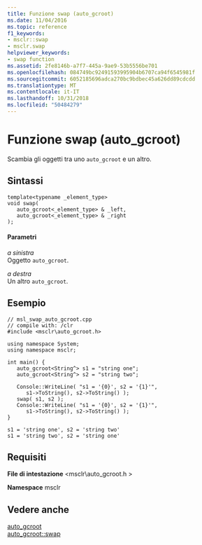 ```yaml
---
title: Funzione swap (auto_gcroot)
ms.date: 11/04/2016
ms.topic: reference
f1_keywords:
- msclr::swap
- msclr.swap
helpviewer_keywords:
- swap function
ms.assetid: 2fe8146b-a7f7-445a-9ae9-53b5556be701
ms.openlocfilehash: 084749bc92491593995904b6707ca94f6545981f
ms.sourcegitcommit: 6052185696adca270bc9bdbec45a626dd89cdcdd
ms.translationtype: MT
ms.contentlocale: it-IT
ms.lasthandoff: 10/31/2018
ms.locfileid: "50484279"
---
```

# <a name="swap-function-autogcroot"></a>Funzione swap (auto_gcroot)

Scambia gli oggetti tra uno `auto_gcroot` e un altro.

## <a name="syntax"></a>Sintassi

```
template<typename _element_type>
void swap(
   auto_gcroot<_element_type> & _left,
   auto_gcroot<_element_type> & _right
);
```

#### <a name="parameters"></a>Parametri

*a sinistra*<br/>
Oggetto `auto_gcroot`.

*a destra*<br/>
Un altro `auto_gcroot`.

## <a name="example"></a>Esempio

```
// msl_swap_auto_gcroot.cpp
// compile with: /clr
#include <msclr\auto_gcroot.h>

using namespace System;
using namespace msclr;

int main() {
   auto_gcroot<String^> s1 = "string one";
   auto_gcroot<String^> s2 = "string two";

   Console::WriteLine( "s1 = '{0}', s2 = '{1}'",
      s1->ToString(), s2->ToString() );
   swap( s1, s2 );
   Console::WriteLine( "s1 = '{0}', s2 = '{1}'",
      s1->ToString(), s2->ToString() );
}
```

```Output
s1 = 'string one', s2 = 'string two'
s1 = 'string two', s2 = 'string one'
```

## <a name="requirements"></a>Requisiti

**File di intestazione** \<msclr\auto_gcroot.h >

**Namespace** msclr

## <a name="see-also"></a>Vedere anche

[auto_gcroot](../dotnet/auto-gcroot.md)<br/>
[auto_gcroot::swap](../dotnet/auto-gcroot-swap.md)